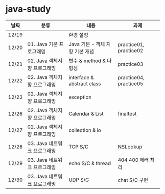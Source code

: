 # java-study

|날짜|분류|내용|과제|
|------|---|---|---|
|12/19| |환경 설정| |
|12/20|01. Java 기본 프로그래밍|Java 기본 - 객체 지향 기본 개념|practice01, practice02|
|12/21|02. Java 객체지향 프로그래밍|변수 & method & 다형성|practice03|
|12/22|02. Java 객체지향 프로그래밍|interface & abstract class|practice04, practice05|
|12/23|02. Java 객체지향 프로그래밍|exception| |
|12/26|02. Java 객체지향 프로그래밍|Calendar & List|finaltest|
|12/27|02. Java 객체지향 프로그래밍|collection & io| |
|12/28|03. Java 네트워크 프로그래밍|TCP S/C|NSLookup|
|12/29|03. Java 네트워크 프로그래밍|echo S/C & thread|404 400 에러 처리|
|12/30|03. Java 네트워크 프로그래밍|UDP S/C|chat S/C 구현|
